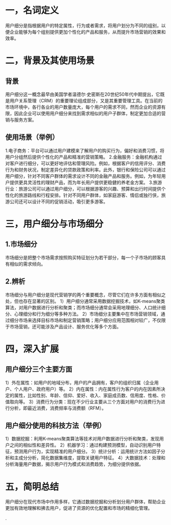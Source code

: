 # 一，名词定义
用户细分是指根据用户的特定属性，行为或者需求，将用户划分为不同的组别，以便企业能够为每个组别提供更加个性化的产品和服务，从而提升市场营销的效果和效率。


# 二，背景及其使用场景
## 背景
用户细分这一概念最早由美国学者温德尔·史密斯在20世纪50年代中期提出，它既是用户关系管理（CRM）的重要理论组成部分，又是其重要管理工具。在当前的市场环境中，各行各业的用户数量庞大，每个用户的需求不同，然而企业的资源有限，因此企业可以使用用户细分来找到需求相似的用户子群体，制定更加合适的营销与服务方案。

## 使用场景（举例）
1.电子商务：平台可以通过用户建模来了解用户的购买行为，偏好和消费习惯，将用户分组然后提供个性化的产品和精准的营销策略。
2.金融服务：金融机构通过对客户进行细分，可以更好地评估和管理风险。例如，根据客户的信用评分、消费行为和财务状况，制定差异化的贷款政策和利率。此外，银行和保险公司可以通过用户细分，针对不同客户群体的需求设计不同的金融产品和服务。例如，为年轻用户提供更具灵活性的理财产品，而为年长用户提供更稳健的养老金方案。
3.旅游行业：旅游公司可以通过用户细分，可以根据游客的兴趣、预算和出行时间提供个性化的旅游路线和行程安排。针对不同用户群体，如家庭游客、情侣或独行侠，旅游公司还可以设计不同的促销活动，吸引更多游客。



# 三，用户细分与市场细分
## 1.市场细分
市场细分是把整个市场需求按照购买特征划分为若干部分，每一个子市场的顾客具有相似的需求倾向。
## 2.辨析
市场细分与用户细分是现代营销学的两个重要概念，尽管它们在许多方面有相似之处，但也存在显著的区别。
1）用户细分通常采用数据挖掘技术，如K-means聚类算法，对用户数据进行分析和聚类；而市场细分通常会采用地理细分、人口统计细分、心理细分和行为细分等多种方法。
2）市场细分主要集中在市场营销领域，通过细分市场来选择目标市场和制定营销策略；用户细分应用范围相对较广，不仅限于市场营销，还可能涉及产品设计、服务优化等多个方面。



# 四，深入扩展
## 用户细分三个主要方面
1）外在属性：如用户的地域分布，用户的产品拥有，客户的组织归属（企业用户、个人用户、政府用户）等。
2）内在属性：内在属性行为客户的内在因素所决定的属性，比如性别、年龄、信仰、爱好、收入、家庭成员数、信用度、性格、价值取向等。
3）消费行为分类：现在不少行业主要从三个方面对用户的消费行为进行分析，即最近消费，消费频率与消费额（RFM）。

## 用户细分使用的科技方法（举例）
1）数据挖掘：利用K-means聚类算法等技术对用户数据进行分析和聚类，发现用户之间的相似性和差异性。
2）机器学习：通过构建预测模型，自动识别用户特征，预测用户行为，实现精准的用户细分。
3）统计分析：运用统计方法如因子分析和主成分分析，简化数据集维度，提取关键用户特征。
4）大数据技术：处理和分析海量用户数据，揭示用户行为模式和消费趋势，为细分提供依据。



# 五，简明总结
用户细分在现代市场中作用多样，它通过数据挖掘和分析划分用户群体，帮助企业更加有效地理解和拂去用户，促进了资源的优化配置和市场的精细化管理。










.
